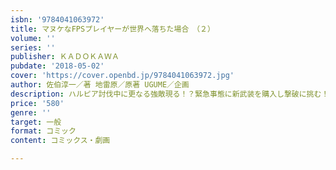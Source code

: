 ```yaml
---
isbn: '9784041063972'
title: マヌケなFPSプレイヤーが世界へ落ちた場合　（２）
volume: ''
series: ''
publisher: ＫＡＤＯＫＡＷＡ
pubdate: '2018-05-02'
cover: 'https://cover.openbd.jp/9784041063972.jpg'
author: 佐伯淳一／著 地雷原／原著 UGUME／企画
description: ハルピア討伐中に更なる強敵現る！？緊急事態に新武装を購入し撃破に挑む！
price: '580'
genre: ''
target: 一般
format: コミック
content: コミックス・劇画

---
```

